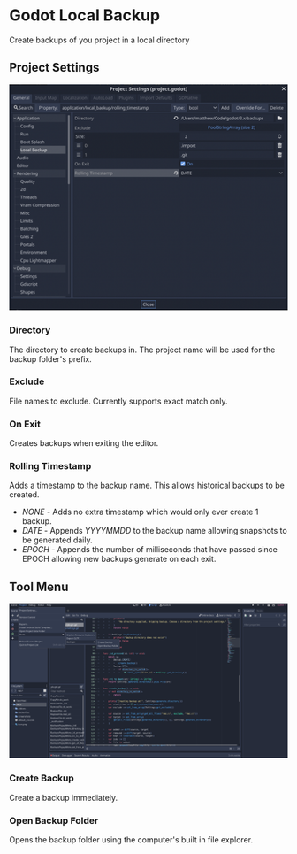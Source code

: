 # Godot Local Backup

Create backups of you project in a local directory

## Project Settings

![project-settings](screenshots/project-setting.png)

### Directory

The directory to create backups in. The project name will be used for the backup folder's prefix.

### Exclude

File names to exclude. Currently supports exact match only.

### On Exit

Creates backups when exiting the editor.

### Rolling Timestamp

Adds a timestamp to the backup name. This allows historical backups to be created.

* *NONE* - Adds no extra timestamp which would only ever create 1 backup.
* *DATE* - Appends *YYYYMMDD* to the backup name allowing snapshots to be generated daily.
* *EPOCH* - Appends the number of milliseconds that have passed since EPOCH allowing new backups generate on each exit.

## Tool Menu

![tool-menu](screenshots/tool-menu.png)

### Create Backup

Create a backup immediately.

### Open Backup Folder

Opens the backup folder using the computer's built in file explorer.
